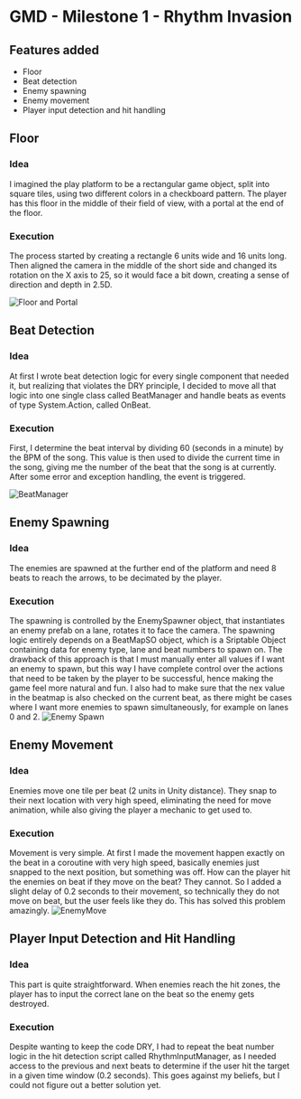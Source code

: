# GMD - Milestone 1 - Rhythm Invasion

## Features added
* Floor
* Beat detection
* Enemy spawning
* Enemy movement
* Player input detection and hit handling

## Floor

### Idea
I imagined the play platform to be a rectangular game object, split into square tiles, using two different colors in a checkboard pattern. The player has this floor in the middle of their field of view, with a portal at the end of the floor. 

### Execution
The process started by creating a rectangle 6 units wide and 16 units long. Then aligned the camera in the middle of the short side and changed its rotation on the X axis to 25, so it would face a bit down, creating a sense of direction and depth in 2.5D.

![Floor and Portal](./Blog%20Post%20Images/Milestone%201/Floor%20and%20portal.png)

## Beat Detection

### Idea
At first I wrote beat detection logic for every single component that needed it, but realizing that violates the DRY principle, I decided to move all that logic into one single class called BeatManager and handle beats as events of type System.Action<int>, called OnBeat.
### Execution
First, I determine the beat interval by dividing 60 (seconds in a minute) by the BPM of the song. This value is then used to divide the current time in the song, giving me the number of the beat that the song is at currently. After some error and exception handling, the event is triggered. 

![BeatManager](./Blog%20Post%20Images/Milestone%201/BeatManager.png)

## Enemy Spawning

### Idea
The enemies are spawned at the further end of the platform and need 8 beats to reach the arrows, to be decimated by the player.
### Execution
The spawning is controlled by the EnemySpawner object, that instantiates an enemy prefab on a lane, rotates it to face the camera. The spawning logic entirely depends on a BeatMapSO object, which is a Sriptable Object containing data for enemy type, lane and beat numbers to spawn on. The drawback of this approach is that I must manually enter all values if I want an enemy to spawn, but this way I have complete control over the actions that need to be taken by the player to be successful, hence making the game feel more natural and fun. I also had to make sure that the nex value in the beatmap is also checked on the current beat, as there might be cases where I want more enemies to spawn simultaneously, for example on lanes 0 and 2.
![Enemy Spawn](./Blog%20Post%20Images/Milestone%201/EnemySpawn.png)

## Enemy Movement

### Idea
Enemies move one tile per beat (2 units in Unity distance). They snap to their next location with very high speed, eliminating the need for move animation, while also giving the player a mechanic to get used to.
### Execution
Movement is very simple. At first I made the movement happen exactly on the beat in a coroutine with very high speed, basically enemies just snapped to the next position, but something was off. How can the player hit the enemies on beat if they move on the beat? They cannot. So I added a slight delay of 0.2 seconds to their movement, so technically they do not move on beat, but the user feels like they do. This has solved this problem amazingly.
![EnemyMove](./Blog%20Post%20Images/Milestone%201/EnemyMove.png)



## Player Input Detection and Hit Handling

### Idea
This part is quite straightforward. When enemies reach the hit zones, the player has to input the correct lane on the beat so the enemy gets destroyed.
### Execution
Despite wanting to keep the code DRY, I had to repeat the beat number logic in the hit detection script called RhythmInputManager, as I needed access to the previous and next beats to determine if the user hit the target in a given time window (0.2 seconds). This goes against my beliefs, but I could not figure out a better solution yet.

 

